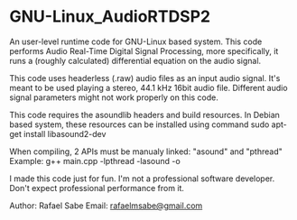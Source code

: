# GNU-Linux_AudioRTDSP2
An user-level runtime code for GNU-Linux based system.
This code performs Audio Real-Time Digital Signal Processing, more specifically, it runs a (roughly calculated) differential equation on the audio signal.

This code uses headerless (.raw) audio files as an input audio signal. It's meant to be used playing a stereo, 44.1 kHz 16bit audio file.
Different audio signal parameters might not work properly on this code.

This code requires the asoundlib headers and build resources. 
In Debian based system, these resources can be installed using command sudo apt-get install libasound2-dev

When compiling, 2 APIs must be manualy linked: "asound" and "pthread"
Example: g++ main.cpp -lpthread -lasound -o <executable name>
  
I made this code just for fun. I'm not a professional software developer. Don't expect professional performance from it.
  
Author: Rafael Sabe
Email: rafaelmsabe@gmail.com
